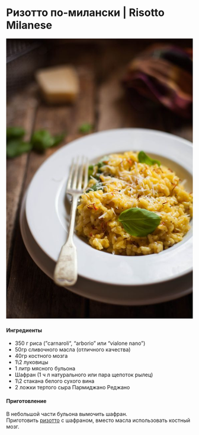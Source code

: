 ﻿---
image: ../../pics/b91f671163b5cb2397c8763f83f98aaf.jpg
---
# Ризотто по-милански \| Risotto Milanese

![Risotto Milanese](../../pics/b91f671163b5cb2397c8763f83f98aaf.jpg)

#### Ингредиенты

* 350 г риса \(”carnaroli“, “arborio” или “vialone nano”\)
* 50гр сливочного масла \(отличного качества\)
* 40гр костного мозга
* 1\2 луковицы
* 1 литр мясного бульона
* Шафран \(1 ч л натурального или пара щепоток рылец\)
* 1\2 стакана белого сухого вина
* 2 ложки тертого сыра Пармиджано Реджано

#### Приготовление

В небольшой части бульона вымочить шафран.  
Приготовить [ризотто](https://mars9n9.github.io/%D0%9F%D0%B0%D1%81%D1%82%D0%B0%20%D0%B8%20%D1%80%D0%B8%D0%B7%D0%BE%D1%82%D1%82%D0%BE/%D0%A0%D0%B8%D0%B7%D0%BE%D1%82%D1%82%D0%BE/ix.html) с шафраном, вместо масла использовать костный мозг.
